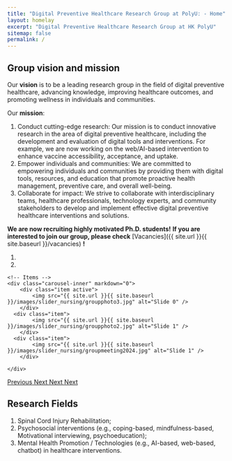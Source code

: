 ```yaml
---
title: "Digital Preventive Healthcare Research Group at PolyU: - Home"
layout: homelay
excerpt: "Digital Preventive Healthcare Research Group at HK PolyU"
sitemap: false
permalink: /
---
```


## Group vision and mission

<p align = "justify">

Our **vision** is to be a leading research group in the field of digital preventive healthcare, advancing knowledge, improving healthcare outcomes, and promoting wellness in individuals and communities.

</p>

<p align = "justify">

Our **mission**:
1. Conduct cutting-edge research: Our mission is to conduct innovative research in the area of digital preventive healthcare, including the development and evaluation of digital tools and interventions. For example, we are now working on the web/AI-based intervention to enhance vaccine accessibility, acceptance, and uptake.
2. Empower individuals and communities: We are committed to empowering individuals and communities by providing them with digital tools, resources, and education that promote proactive health management, preventive care, and overall well-being.
3. Collaborate for impact: We strive to collaborate with interdisciplinary teams, healthcare professionals, technology experts, and community stakeholders to develop and implement effective digital preventive healthcare interventions and solutions.

</p>

<p align = "justify">

**We are now recruiting highly motivated Ph.D. students!**
**If you are interested to join our group, please check** [Vacancies]({{ site.url }}{{ site.baseurl }}/vacancies) **!**

</p>

<div markdown="0" id="carousel" class="carousel slide" data-ride="carousel" data-interval="5000" data-pause="hover" >
    <!-- Menu -->
    <ol class="carousel-indicators">
        <li data-target="#carousel" data-slide-to="0" class="active"></li>
        <li data-target="#carousel" data-slide-to="1"></li>
    </ol>

    <!-- Items -->
    <div class="carousel-inner" markdown="0">
        <div class="item active">
            <img src="{{ site.url }}{{ site.baseurl }}/images/slider_nursing/groupphoto3.jpg" alt="Slide 0" />
        </div>
      <div class="item">
            <img src="{{ site.url }}{{ site.baseurl }}/images/slider_nursing/groupphoto2.jpg" alt="Slide 1" />
        </div>
      <div class="item">
            <img src="{{ site.url }}{{ site.baseurl }}/images/slider_nursing/groupmeeting2024.jpg" alt="Slide 1" />
        </div>
        
    </div>
  <a class="left carousel-control" href="#carousel" role="button" data-slide="prev">
    <span class="glyphicon glyphicon-chevron-left" aria-hidden="true"></span>
    <span class="sr-only">Previous</span>
  </a>
  <a class="right carousel-control" href="#carousel" role="button" data-slide="next">
    <span class="glyphicon glyphicon-chevron-right" aria-hidden="true"></span>
    <span class="sr-only">Next</span>
  </a>
  <a class="right carousel-control" href="#carousel" role="button" data-slide="next">
    <span class="glyphicon glyphicon-chevron-right" aria-hidden="true"></span>
    <span class="sr-only">Next</span>
  </a>
  <a class="right carousel-control" href="#carousel" role="button" data-slide="next">
    <span class="glyphicon glyphicon-chevron-right" aria-hidden="true"></span>
    <span class="sr-only">Next</span>
  </a>
</div>

## Research Fields
1. Spinal Cord Injury Rehabilitation;
2. Psychosocial interventions (e.g., coping-based, mindfulness-based, Motivational interviewing, psychoeducation);
3. Mental Health Promotion / Technologies (e.g., AI-based, web-based, chatbot) in healthcare interventions.


<!-- <p align="center" style="width: 50%" >
<script type="text/javascript" id="clustrmaps" src="//clustrmaps.com/map_v2.js?d=R_0d09uua1WeNbXl0qVSMb_mAH2E4jEZK6rk5Y4T40g&cl=ffffff&w=a"></script>
</p> -->



